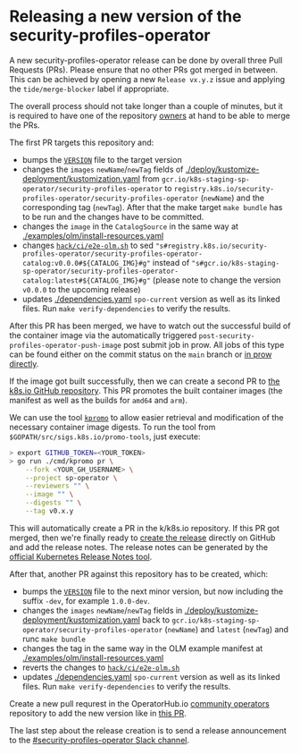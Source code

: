 # Releasing a new version of the security-profiles-operator

A new security-profiles-operator release can be done by overall three Pull Requests (PRs).
Please ensure that no other PRs got merged in between. This can be achieved by
opening a new `Release vx.y.z` issue and applying the `tide/merge-blocker` label
if appropriate.

The overall process should not take longer than a couple of minutes, but it is
required to have one of the repository [owners](./OWNERS) at hand to be able to
merge the PRs.

The first PR targets this repository and:

- bumps the [`VERSION`](VERSION) file to the target version
- changes the `images` `newName`/`newTag` fields of
  [./deploy/kustomize-deployment/kustomization.yaml](deploy/kustomize-deployment/kustomization.yaml)
  from `gcr.io/k8s-staging-sp-operator/security-profiles-operator` to
  `registry.k8s.io/security-profiles-operator/security-profiles-operator` (`newName`) and the
  corresponding tag (`newTag`). After that the make target `make bundle`
  has to be run and the changes have to be committed.
- changes the `image` in the `CatalogSource` in the same way at
  [./examples/olm/install-resources.yaml](/examples/olm/install-resources.yaml)
- changes [`hack/ci/e2e-olm.sh`](/hack/ci/e2e-olm.sh) to sed
  `"s#registry.k8s.io/security-profiles-operator/security-profiles-operator-catalog:v0.0.0#${CATALOG_IMG}#g"`
  instead of
  `"s#gcr.io/k8s-staging-sp-operator/security-profiles-operator-catalog:latest#${CATALOG_IMG}#g"`
  (please note to change the version `v0.0.0` to the upcoming release)
- updates [./dependencies.yaml](./dependencies.yaml) `spo-current` version as
  well as its linked files. Run `make verify-dependencies` to verify the
  results.

After this PR has been merged, we have to watch out the successful build of the
container image via the automatically triggered
`post-security-profiles-operator-push-image` post submit job in prow. All jobs of this
type can be found either on the commit status on the `main` branch or [in prow
directly](https://prow.k8s.io/?job=post-security-profiles-operator-push-image).

If the image got built successfully, then we can create a second PR to [the
k8s.io GitHub repository](https://github.com/kubernetes/k8s.io). This PR
promotes the built container images (the manifest as well as the builds for
`amd64` and `arm`).

We can use the tool
[`kpromo`](https://github.com/kubernetes-sigs/promo-tools#kpromo) to allow
easier retrieval and modification of the necessary container image digests.
To run the tool from `$GOPATH/src/sigs.k8s.io/promo-tools`, just execute:

```bash
> export GITHUB_TOKEN=<YOUR_TOKEN>
> go run ./cmd/kpromo pr \
    --fork <YOUR_GH_USERNAME> \
    --project sp-operator \
    --reviewers "" \
    --image "" \
    --digests "" \
    --tag v0.x.y
```

This will automatically create a PR in the k/k8s.io repository. If this PR got
merged, then we're finally ready to [create the
release](https://github.com/kubernetes-sigs/security-profiles-operator/releases/new)
directly on GitHub and add the release notes. The release notes can be generated
by the [official Kubernetes Release Notes
tool](https://github.com/kubernetes/release/tree/master/cmd/release-notes).

After that, another PR against this repository has to be created, which:

- bumps the [`VERSION`](VERSION) file to the next minor version, but now including the
  suffix `-dev`, for example `1.0.0-dev`.
- changes the `images` `newName`/`newTag` fields in
  [./deploy/kustomize-deployment/kustomization.yaml](deploy/kustomize-deployment/kustomization.yaml)
  back to `gcr.io/k8s-staging-sp-operator/security-profiles-operator`
  (`newName`) and `latest` (`newTag`) and runc `make bundle`
- changes the tag in the same way in the OLM example manifest at
  [./examples/olm/install-resources.yaml](/examples/olm/install-resources.yaml)
- reverts the changes to [`hack/ci/e2e-olm.sh`](/hack/ci/e2e-olm.sh)
- updates [./dependencies.yaml](./dependencies.yaml) `spo-current` version as
  well as its linked files. Run `make verify-dependencies` to verify the
  results.

Create a new pull requrest in the OperatorHub.io [community
operators](https://github.com/k8s-operatorhub/community-operators) repository to
add the new version like in [this
PR](https://github.com/k8s-operatorhub/community-operators/pull/1672).

The last step about the release creation is to send a release announcement to
the [#security-profiles-operator Slack channel](https://kubernetes.slack.com/messages/security-profiles-operator).
